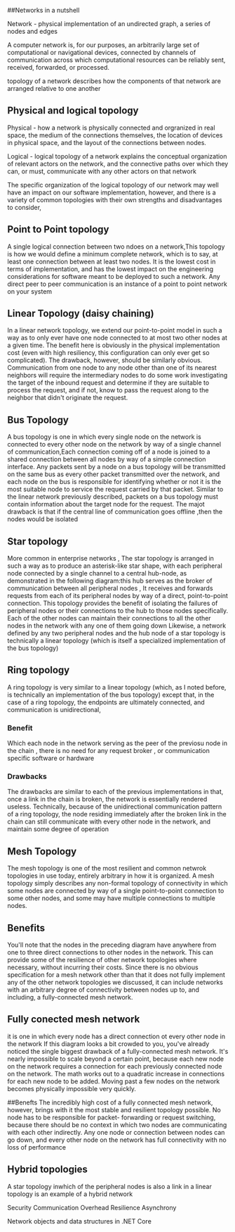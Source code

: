 

##Networks in a nutshell

Network - physical implementation of an undirected graph, a series of nodes and edges

A computer network is, for our purposes, an arbitrarily large set of computational or
navigational devices, connected by channels of communication across which computational
resources can be reliably sent, received, forwarded, or processed.


topology of a network describes how the components of that network are arranged relative
to one another

## Physical and logical topology
Physical - how a network is physically connected and orgranized in real space,  the medium
of the connections themselves, the location of devices in physical space, and the layout of
the connections between nodes.

Logical - logical topology of a network explains the conceptual organization of relevant actors
on the network, and the connective paths over which they can, or must, communicate with any other
actors on that network

The specific organization of the logical topology of our network may well have an impact on our
software implementation, however, and there is a variety of common topologies with their own strengths
and disadvantages to consider,

## Point to Point topology
A single logical connection between two ndoes on a network,This topology is how we would define a minimum
complete network, which is to say, at least one connection between at least two nodes. It is the lowest
cost in terms of implementation, and has the lowest impact on the engineering considerations for software
meant to be deployed to such a network.
Any direct peer to peer communication is an instance of a point to point network on your system

## Linear Topology (daisy chaining)
 In a linear network topology, we extend our point-to-point model in such a way as to only ever have one node
 connected to at most two other nodes at a given time. The benefit here is obviously in the physical implementation cost
 (even with high resiliency, this configuration can only ever get so complicated). The drawback, however, should be
 similarly obvious. Communication from one node to any node other than one of its nearest neighbors will require the
 intermediary nodes to do some work investigating the target of the inbound request and determine if they are suitable to
 process the request, and if not, know to pass the request along to the neighbor that didn't originate the request.

## Bus Topology
A bus topology is one in which every single node on the network is connected to every other node on the network by way
of a single channel of communication,Each connection coming off of a node is joined to a shared connection between all
nodes by way of a simple connection interface. Any packets sent by a node on a bus topology will be transmitted on the
same bus as every other packet transmitted over the network, and each node on the bus is responsible for identifying 
whether or not it is the most suitable node to service the request carried by that packet. Similar to the linear network
previously described, packets on a bus topology must contain information about the target node for the request.
The majot drawback is that if the central line of communication goes offline ,then the nodes would be isolated


## Star topology
More common in enterprise networks , The star topology is arranged in such a way as to produce an asterisk-like star shape,
with each peripheral node connected by a single channel to a central hub-node, as demonstrated in the following diagram:this
hub serves as the broker of communication between all peripheral nodes , It receives and forwards requests from each of its
peripheral nodes by way of a direct, point-to-point connection.
This topology provides the benefit of isolating the failures of peripheral nodes or their connections to the hub to those
nodes specifically. Each of the other nodes can maintain their connections to all the other nodes in the network with any
one of them going down
Likewise, a network defined by any two peripheral nodes and the hub node of a star topology is technically a linear topology
(which is itself a specialized implementation of the bus topology)

## Ring topology
A ring topology is very similar to a linear topology (which, as I noted before, is technically an implementation of the bus topology)
except that, in the case of a ring topology, the endpoints are ultimately connected, and communication is unidirectional,
### Benefit
Which each node in the network serving as the peer of the previosu node in the chain , there is no need for any request broker ,
or communication specific software or hardware

### Drawbacks
The drawbacks are similar to each of the previous implementations in that, once a link in the chain is broken, the network is
essentially rendered useless.
Technically, because of the unidirectional communication pattern of a ring topology, the node residing
immediately after the broken link in the chain can still communicate with every other node in the network, and maintain some
degree of operation


## Mesh Topology
The mesh topology is one of the most resilient and common netwrok topologies in use today,
entirely arbitrary in how it is organized. A mesh topology simply describes any non-formal topology of connectivity in which
some nodes are connected by way of a single point-to-point connection to some other nodes, and some may have multiple connections
to multiple nodes.

## Benefits 
You'll note that the nodes in the preceding diagram have anywhere from one to three direct connections to other nodes in the network.
This can provide some of the resilience of other network topologies where necessary, without incurring their costs. Since there is no
obvious specification for a mesh network other than that it does not fully implement any of the other network topologies we discussed,
it can include networks with an arbitrary degree of connectivity between nodes up to, and including, a fully-connected mesh network.

## Fully conected mesh network
it is one in which every node has a direct connection ot every other node in the network
If this diagram looks a bit crowded to you, you've already noticed the single biggest drawback of a fully-connected mesh network. It's nearly
impossible to scale beyond a certain point, because each new node on the network requires a connection for each previously connected node on
the network. The math works out to a quadratic increase in connections for each new node to be added. Moving past a few nodes on the network
becomes physically impossible very quickly.

##Benefts
The incredibly high cost of a fully connected mesh network, however, brings with it the most stable and resilient topology possible. No node has
to be responsible for packet- forwarding or request switching, because there should be no context in which two nodes are communicating with each
other indirectly. Any one node or connection between nodes can go down, and every other node on the network has full connectivity with no loss of performance

## Hybrid topologies
A star topology inwhich of the peripheral nodes is also a link in a linear topology is an example of a hybrid network

Security
Communication Overhead
Resilience
Asynchrony

Network objects and data structures in .NET Core

